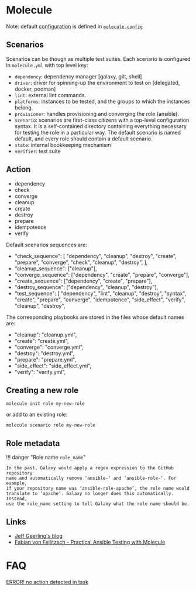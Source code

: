 # Molecule

<badge-doc href='https://molecule.readthedocs.io'></badge-doc>

Note: default [configuration](https://molecule.readthedocs.io/en/latest/configuration.html) is defined in [`molecule.config`](https://github.com/ansible-community/molecule/blob/master/molecule/config.py)



## Scenarios

Scenarios can be though as multiple test suites. Each scenario is configured in `molecule.yml` with top level key:

- `dependency`: dependency manager [galaxy, gilt, shell]
- `driver`: driver for spinning-up the environment to test on [delegated, docker, podman]
- `lint`: external lint commands.
- `platforms`: instances to be tested, and the groups to which the instances belong.
- `provisioner`: handles provisioning and converging the role (ansible).
- `scenario`: scenarios are first-class citizens with a top-level configuration syntax. It is a self-contained directory containing everything necessary for testing the role in a particular way. The default scenario is named default, and every role should contain a default scenario.
- `state`: internal bookkeeping mechanism
- `verifier`: test suite


## Action

- dependency
- check
- converge
- cleanup
- create
- destroy
- prepare
- idempotence
- verify

Default scenarios sequences are:

- "check_sequence": [ "dependency", "cleanup", "destroy", "create", "prepare", "converge", "check", "cleanup", "destroy", ],
- "cleanup_sequence": ["cleanup"],
- "converge_sequence": ["dependency", "create", "prepare", "converge"],
- "create_sequence": ["dependency", "create", "prepare"],
- "destroy_sequence": ["dependency", "cleanup", "destroy"],
- "test_sequence": [ "dependency", "lint", "cleanup", "destroy", "syntax", "create", "prepare", "converge", "idempotence", "side_effect", "verify", "cleanup", "destroy",

The corresponding playbooks are stored in the files whose default names are:

- "cleanup": "cleanup.yml",
- "create": "create.yml",
- "converge": "converge.yml",
- "destroy": "destroy.yml",
- "prepare": "prepare.yml",
- "side_effect": "side_effect.yml",
- "verify": "verify.yml",


## Creating a new role

```console
molecule init role my-new-role
```

or add to an existing role:

```console
molecule scenario role my-new-role
```

## Role metadata

 <badge-doc href='https://galaxy.ansible.com/docs/contributing/creating_role.html' logo="ansible"></badge-doc>


!!! danger "Role name `role_name`"

    In the past, Galaxy would apply a regex expression to the GitHub repository
    name and automatically remove ‘ansible-‘ and ‘ansible-role-‘. For example,
    if your repository name was ‘ansible-role-apache’, the role name would
    translate to ‘apache’. Galaxy no longer does this automatically. Instead,
    use the role_name setting to tell Galaxy what the role name should be.


## Links

- [ Jeff Geerling's blog ](https://www.jeffgeerling.com/blog/2018/testing-your-ansible-roles-molecule)
- [Fabian von Feilitzsch - Practical Ansible Testing with Molecule](https://www.ansible.com/hubfs//AnsibleFest%20ATL%20Slide%20Decks/Practical%20Ansible%20Testing%20with%20Molecule.pdf)

# FAQ

[ERROR! no action detected in task](https://stackoverflow.com/questions/47159193/why-does-ansible-show-error-no-action-detected-in-task-error)

